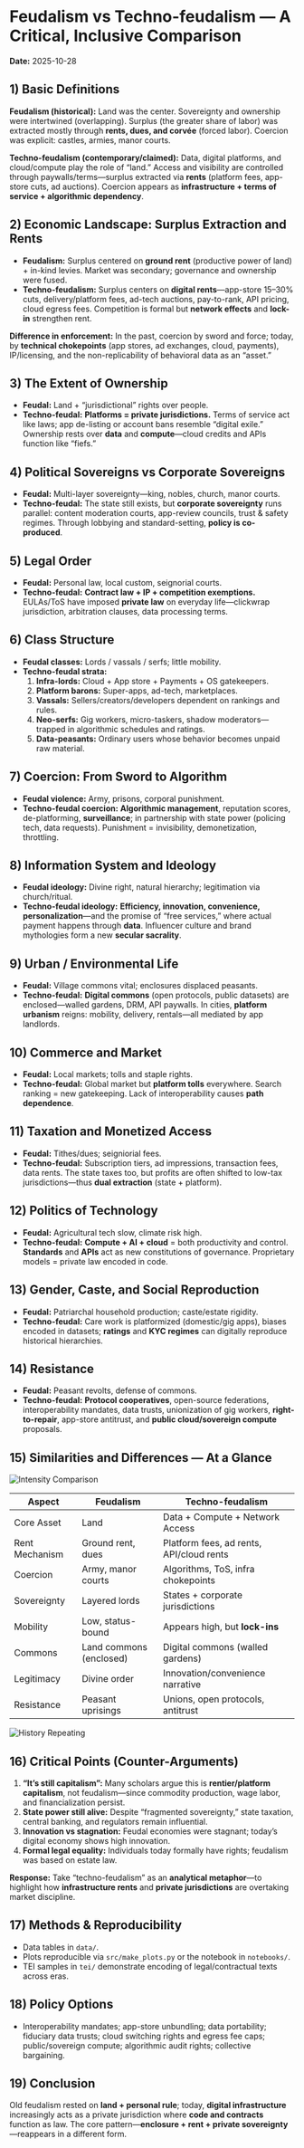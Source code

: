 # Feudalism vs Techno-feudalism — A Critical, Inclusive Comparison

**Date:** 2025-10-28

## 1) Basic Definitions
**Feudalism (historical):** Land was the center. Sovereignty and ownership were intertwined (overlapping). Surplus (the greater share of labor) was extracted mostly through **rents, dues, and corvée** (forced labor). Coercion was explicit: castles, armies, manor courts.

**Techno-feudalism (contemporary/claimed):** Data, digital platforms, and cloud/compute play the role of “land.” Access and visibility are controlled through paywalls/terms—surplus extracted via **rents** (platform fees, app-store cuts, ad auctions). Coercion appears as **infrastructure + terms of service + algorithmic dependency**.

## 2) Economic Landscape: Surplus Extraction and Rents
- **Feudalism:** Surplus centered on **ground rent** (productive power of land) + in-kind levies. Market was secondary; governance and ownership were fused.
- **Techno-feudalism:** Surplus centers on **digital rents**—app-store 15–30% cuts, delivery/platform fees, ad-tech auctions, pay-to-rank, API pricing, cloud egress fees. Competition is formal but **network effects** and **lock-in** strengthen rent.

**Difference in enforcement:** In the past, coercion by sword and force; today, by **technical chokepoints** (app stores, ad exchanges, cloud, payments), IP/licensing, and the non-replicability of behavioral data as an “asset.”

## 3) The Extent of Ownership
- **Feudal:** Land + “jurisdictional” rights over people.
- **Techno-feudal:** **Platforms = private jurisdictions.** Terms of service act like laws; app de-listing or account bans resemble “digital exile.” Ownership rests over **data** and **compute**—cloud credits and APIs function like “fiefs.”

## 4) Political Sovereigns vs Corporate Sovereigns
- **Feudal:** Multi-layer sovereignty—king, nobles, church, manor courts.
- **Techno-feudal:** The state still exists, but **corporate sovereignty** runs parallel: content moderation courts, app-review councils, trust & safety regimes. Through lobbying and standard-setting, **policy is co-produced**.

## 5) Legal Order
- **Feudal:** Personal law, local custom, seignorial courts.
- **Techno-feudal:** **Contract law + IP + competition exemptions.** EULAs/ToS have imposed **private law** on everyday life—clickwrap jurisdiction, arbitration clauses, data processing terms.

## 6) Class Structure
- **Feudal classes:** Lords / vassals / serfs; little mobility.
- **Techno-feudal strata:**
  1. **Infra-lords:** Cloud + App store + Payments + OS gatekeepers.
  2. **Platform barons:** Super-apps, ad-tech, marketplaces.
  3. **Vassals:** Sellers/creators/developers dependent on rankings and rules.
  4. **Neo-serfs:** Gig workers, micro-taskers, shadow moderators—trapped in algorithmic schedules and ratings.
  5. **Data-peasants:** Ordinary users whose behavior becomes unpaid raw material.

## 7) Coercion: From Sword to Algorithm
- **Feudal violence:** Army, prisons, corporal punishment.
- **Techno-feudal coercion:** **Algorithmic management**, reputation scores, de-platforming, **surveillance**; in partnership with state power (policing tech, data requests). Punishment = invisibility, demonetization, throttling.

## 8) Information System and Ideology
- **Feudal ideology:** Divine right, natural hierarchy; legitimation via church/ritual.
- **Techno-feudal ideology:** **Efficiency, innovation, convenience, personalization**—and the promise of “free services,” where actual payment happens through **data**. Influencer culture and brand mythologies form a new **secular sacrality**.

## 9) Urban / Environmental Life
- **Feudal:** Village commons vital; enclosures displaced peasants.
- **Techno-feudal:** **Digital commons** (open protocols, public datasets) are enclosed—walled gardens, DRM, API paywalls. In cities, **platform urbanism** reigns: mobility, delivery, rentals—all mediated by app landlords.

## 10) Commerce and Market
- **Feudal:** Local markets; tolls and staple rights.
- **Techno-feudal:** Global market but **platform tolls** everywhere. Search ranking = new gatekeeping. Lack of interoperability causes **path dependence**.

## 11) Taxation and Monetized Access
- **Feudal:** Tithes/dues; seigniorial fees.
- **Techno-feudal:** Subscription tiers, ad impressions, transaction fees, data rents. The state taxes too, but profits are often shifted to low-tax jurisdictions—thus **dual extraction** (state + platform).

## 12) Politics of Technology
- **Feudal:** Agricultural tech slow, climate risk high.
- **Techno-feudal:** **Compute + AI + cloud** = both productivity and control. **Standards** and **APIs** act as new constitutions of governance. Proprietary models = private law encoded in code.

## 13) Gender, Caste, and Social Reproduction
- **Feudal:** Patriarchal household production; caste/estate rigidity.
- **Techno-feudal:** Care work is platformized (domestic/gig apps), biases encoded in datasets; **ratings** and **KYC regimes** can digitally reproduce historical hierarchies.

## 14) Resistance
- **Feudal:** Peasant revolts, defense of commons.
- **Techno-feudal:** **Protocol cooperatives**, open-source federations, interoperability mandates, data trusts, unionization of gig workers, **right-to-repair**, app-store antitrust, and **public cloud/sovereign compute** proposals.

## 15) Similarities and Differences — At a Glance
![Intensity Comparison](../visuals/intensity_grouped_bars.png)

| Aspect | Feudalism | Techno-feudalism |
|---|---|---|
| Core Asset | Land | Data + Compute + Network Access |
| Rent Mechanism | Ground rent, dues | Platform fees, ad rents, API/cloud rents |
| Coercion | Army, manor courts | Algorithms, ToS, infra chokepoints |
| Sovereignty | Layered lords | States + corporate jurisdictions |
| Mobility | Low, status-bound | Appears high, but **lock-ins** |
| Commons | Land commons (enclosed) | Digital commons (walled gardens) |
| Legitimacy | Divine order | Innovation/convenience narrative |
| Resistance | Peasant uprisings | Unions, open protocols, antitrust |

![History Repeating](../visuals/enclosure_history_line.png)

## 16) Critical Points (Counter-Arguments)
1) **“It’s still capitalism”:** Many scholars argue this is **rentier/platform capitalism**, not feudalism—since commodity production, wage labor, and financialization persist.
2) **State power still alive:** Despite “fragmented sovereignty,” state taxation, central banking, and regulators remain influential.
3) **Innovation vs stagnation:** Feudal economies were stagnant; today’s digital economy shows high innovation.
4) **Formal legal equality:** Individuals today formally have rights; feudalism was based on estate law.

**Response:** Take “techno-feudalism” as an **analytical metaphor**—to highlight how **infrastructure rents** and **private jurisdictions** are overtaking market discipline.

## 17) Methods & Reproducibility
- Data tables in `data/`.
- Plots reproducible via `src/make_plots.py` or the notebook in `notebooks/`.
- TEI samples in `tei/` demonstrate encoding of legal/contractual texts across eras.

## 18) Policy Options
- Interoperability mandates; app-store unbundling; data portability; fiduciary data trusts; cloud switching rights and egress fee caps; public/sovereign compute; algorithmic audit rights; collective bargaining.

## 19) Conclusion
Old feudalism rested on **land + personal rule**; today, **digital infrastructure** increasingly acts as a private jurisdiction where **code and contracts** function as law. The core pattern—**enclosure + rent + private sovereignty**—reappears in a different form.
